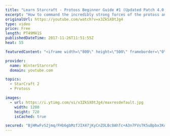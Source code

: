 ```yaml
---
title: "Learn Starcraft - Protoss Beginner Guide #1 (Updated Patch 4.0 FREE TO PLAY)"
excerpt: "How to command the incredibly strong forces of the protoss and cover weaknesses against the other inferior races. Updated for patch 4.0! This guide is not intended for COMPLETELY new players, but those who have played several games/campaign missions and grasp the very basics."
originalUrl: https://youtube.com/watch?v=x3ZkSX0tJg4
type: video
price: Free
length: PT49M41S
publishedDateTime: 2017-11-26T11:51:55Z
heat: 55

featuredContent: "<iframe width=\"800\" height=\"500\" frameborder=\"0\" src=\"https://www.youtube.com/embed/x3ZkSX0tJg4\" allow=\"accelerometer; autoplay; encrypted-media; gyroscope; picture-in-picture\" allowfullscreen></iframe>"

provider:
  name: WinterStarcraft
  domain: youtube.com

topics:
  - StarCraft 2
  - Protoss

images:
  - url: https://i.ytimg.com/vi/x3ZkSX0tJg4/maxresdefault.jpg
    width: 1280
    height: 720
    isCached: true

secured: "BjHRwFvS2jmq/FHb6gbMzfJIX47jKyCnZOLBc8AhTc+A3n7FVsTK5uBpbx3Kq/wR0GzawgfJeT5udhuIAji4G5kxzL2PCHQgPsgdxuPA89xanZlJ/CgiZcInME+NBH1PAkQNkaW2Q1ChCBbh91onaOJuaKrEn674oPPMgnAM7AwcrfR0a/x5FScz2FdS/pGthR8iccT7/mnxZFplZ2HT82SzMK8RkX5JWWdpwOjhzN40zV0Nnog4dtG0tZzl2fYyaQv7ZCwTF35DXgj/MoVY/c7CEpLvWJ+ciciRYSu48HQj+4vqvRibCqY+/6wPvrk+qY8z0oON3/FoDZ/TK0D6XPX5F8qD+uhnWFVHIVQp1CKOooWslbOleT9KisR7jkYuL397a51dafT3lqcPMId2uZfxRJAVyotgNIfXpkwFz/4RS1zqjB10/qCjVE+BfiOs;BQvW6pmy4+n/VmJU8BGrIA=="
---
```


